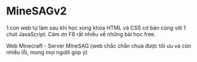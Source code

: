 # MineSAGv2
1 con web tự làm sau khi học xong khóa HTML và CSS cơ bản cùng với 1 chút JavaScript.
Cảm ơn F8 rất nhiều về những bài học free.

Web Minecraft - Server MineSAG
(web chắc chắn chưa được tối ưu và còn nhiều lỗi, mong mọi người góp ý)
